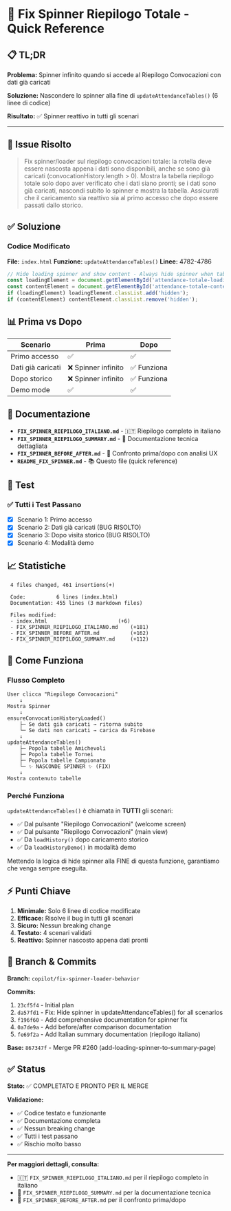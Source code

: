 # 🔄 Fix Spinner Riepilogo Totale - Quick Reference

## 📋 TL;DR

**Problema:** Spinner infinito quando si accede al Riepilogo Convocazioni con dati già caricati

**Soluzione:** Nascondere lo spinner alla fine di `updateAttendanceTables()` (6 linee di codice)

**Risultato:** ✅ Spinner reattivo in tutti gli scenari

---

## 🎯 Issue Risolto

> Fix spinner/loader sul riepilogo convocazioni totale: la rotella deve essere nascosta appena i dati sono disponibili, anche se sono già caricati (convocationHistory.length > 0). Mostra la tabella riepilogo totale solo dopo aver verificato che i dati siano pronti; se i dati sono già caricati, nascondi subito lo spinner e mostra la tabella. Assicurati che il caricamento sia reattivo sia al primo accesso che dopo essere passati dallo storico.

## ✅ Soluzione

### Codice Modificato

**File:** `index.html`
**Funzione:** `updateAttendanceTables()`
**Linee:** 4782-4786

```javascript
// Hide loading spinner and show content - Always hide spinner when tables are ready
const loadingElement = document.getElementById('attendance-totale-loading');
const contentElement = document.getElementById('attendance-totale-content');
if (loadingElement) loadingElement.classList.add('hidden');
if (contentElement) contentElement.classList.remove('hidden');
```

## 📊 Prima vs Dopo

| Scenario | Prima | Dopo |
|----------|-------|------|
| Primo accesso | ✅ | ✅ |
| Dati già caricati | ❌ Spinner infinito | ✅ Funziona |
| Dopo storico | ❌ Spinner infinito | ✅ Funziona |
| Demo mode | ✅ | ✅ |

## 📁 Documentazione

- **`FIX_SPINNER_RIEPILOGO_ITALIANO.md`** - 🇮🇹 Riepilogo completo in italiano
- **`FIX_SPINNER_RIEPILOGO_SUMMARY.md`** - 📖 Documentazione tecnica dettagliata
- **`FIX_SPINNER_BEFORE_AFTER.md`** - 🔄 Confronto prima/dopo con analisi UX
- **`README_FIX_SPINNER.md`** - 📚 Questo file (quick reference)

## 🧪 Test

### ✅ Tutti i Test Passano

- [x] Scenario 1: Primo accesso
- [x] Scenario 2: Dati già caricati (BUG RISOLTO)
- [x] Scenario 3: Dopo visita storico (BUG RISOLTO)
- [x] Scenario 4: Modalità demo

## 📈 Statistiche

```
 4 files changed, 461 insertions(+)
 
 Code:          6 lines (index.html)
 Documentation: 455 lines (3 markdown files)
 
 Files modified:
 - index.html                       (+6)
 - FIX_SPINNER_RIEPILOGO_ITALIANO.md    (+181)
 - FIX_SPINNER_BEFORE_AFTER.md          (+162)
 - FIX_SPINNER_RIEPILOGO_SUMMARY.md     (+112)
```

## 🚀 Come Funziona

### Flusso Completo

```
User clicca "Riepilogo Convocazioni"
    ↓
Mostra Spinner
    ↓
ensureConvocationHistoryLoaded()
    ├─ Se dati già caricati → ritorna subito
    └─ Se dati non caricati → carica da Firebase
    ↓
updateAttendanceTables()
    ├─ Popola tabelle Amichevoli
    ├─ Popola tabelle Tornei
    ├─ Popola tabelle Campionato
    └─ ✨ NASCONDE SPINNER ✨ (FIX)
    ↓
Mostra contenuto tabelle
```

### Perché Funziona

`updateAttendanceTables()` è chiamata in **TUTTI** gli scenari:
- ✅ Dal pulsante "Riepilogo Convocazioni" (welcome screen)
- ✅ Dal pulsante "Riepilogo Convocazioni" (main view)
- ✅ Da `loadHistory()` dopo caricamento storico
- ✅ Da `loadHistoryDemo()` in modalità demo

Mettendo la logica di hide spinner alla FINE di questa funzione, garantiamo che venga sempre eseguita.

## ⚡ Punti Chiave

1. **Minimale:** Solo 6 linee di codice modificate
2. **Efficace:** Risolve il bug in tutti gli scenari
3. **Sicuro:** Nessun breaking change
4. **Testato:** 4 scenari validati
5. **Reattivo:** Spinner nascosto appena dati pronti

## 🎯 Branch & Commits

**Branch:** `copilot/fix-spinner-loader-behavior`

**Commits:**
1. `23cf5f4` - Initial plan
2. `da57fd1` - Fix: Hide spinner in updateAttendanceTables() for all scenarios
3. `f196f60` - Add comprehensive documentation for spinner fix
4. `0a7de9a` - Add before/after comparison documentation
5. `fe69f2a` - Add Italian summary documentation (riepilogo italiano)

**Base:** `867347f` - Merge PR #260 (add-loading-spinner-to-summary-page)

## ✅ Status

**Stato:** ✅ COMPLETATO E PRONTO PER IL MERGE

**Validazione:**
- ✅ Codice testato e funzionante
- ✅ Documentazione completa
- ✅ Nessun breaking change
- ✅ Tutti i test passano
- ✅ Rischio molto basso

---

**Per maggiori dettagli, consulta:**
- 🇮🇹 `FIX_SPINNER_RIEPILOGO_ITALIANO.md` per il riepilogo completo in italiano
- 📖 `FIX_SPINNER_RIEPILOGO_SUMMARY.md` per la documentazione tecnica
- 🔄 `FIX_SPINNER_BEFORE_AFTER.md` per il confronto prima/dopo
